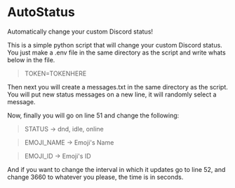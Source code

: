 # AutoStatus
Automatically change your custom Discord status!

This is a simple python script that will change your custom Discord status.
You just make a .env file in the same directory as the script and write whats below in the file.

> TOKEN=TOKENHERE

Then next you will create a messages.txt in the same directory as the script.
You will put new status messages on a new line, it will randomly select a message.

Now, finally you will go on line 51 and change the following:

> STATUS -> dnd, idle, online

> EMOJI_NAME -> Emoji's Name

> EMOJI_ID -> Emoji's ID

And if you want to change the interval in which it updates go to line 52,
and change 3660 to whatever you please, the time is in seconds.
